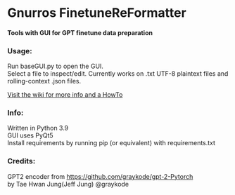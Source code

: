 # Gnurros FinetuneReFormatter
#### Tools with GUI for GPT finetune data preparation  

### Usage:

Run baseGUI.py to open the GUI.  
Select a file to inspect/edit. Currently works on .txt UTF-8 plaintext files and rolling-context .json files.  

[Visit the wiki for more info and a HowTo](https://github.com/Gnurro/FinetuneReFormatter/wiki/)

### Info:
Written in Python 3.9  
GUI uses PyQt5  
Install requirements by running pip (or equivalent) with requirements.txt  

### Credits:
GPT2 encoder from https://github.com/graykode/gpt-2-Pytorch  
  by Tae Hwan Jung(Jeff Jung) @graykode
